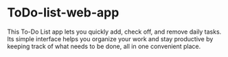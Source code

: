 # ToDo-list-web-app
This To-Do List app lets you quickly add, check off, and remove daily tasks. Its simple interface helps you organize your work and stay productive by keeping track of what needs to be done, all in one convenient place.
